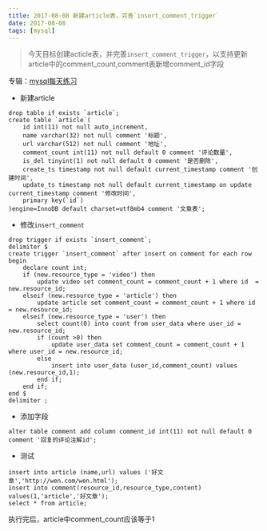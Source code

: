 ```yaml
---
title: 2017-08-08 新建article表，完善`insert_comment_trigger`
date: 2017-08-08
tags: [mysql]
---
```


> 今天目标创建acticle表，并完善`insert_comment_trigger`，以支持更新article中的comment_count,comment表新增comment_id字段

专辑：[mysql每天练习](/?p=/doc/mysql/mysql_daily.md)
- 新建article
```mysql
drop table if exists `article`;
create table `article`(
	id int(11) not null auto_increment,
	name varchar(32) not null comment '标题',
	url varchar(512) not null comment '地址',
	comment_count int(11) not null default 0 comment '评论数量',
	is_del tinyint(1) not null default 0 comment '是否删除',
	create_ts timestamp not null default current_timestamp comment '创建时间',
	update_ts timestamp not null default current_timestamp on update current_timestamp comment '修改时间',
	primary key(`id`)
)engine=InnoDB default charset=utf8mb4 comment '文章表';
```
- 修改`insert_comment`
```mysql
drop trigger if exists `insert_comment`;
delimiter $
create trigger `insert_comment` after insert on comment for each row 
begin
	declare count int;
	if (new.resource_type = 'video') then
		update video set comment_count = comment_count + 1 where id  = new.resource_id;
	elseif (new.resource_type = 'article') then
		update article set comment_count = comment_count + 1 where id = new.resource_id;
	elseif (new.resource_type = 'user') then
		select count(0) into count from user_data where user_id = new.resource_id;
		if (count >0) then
			update user_data set comment_count = comment_count + 1 where user_id = new.resource_id;
		else
			insert into user_data (user_id,comment_count) values (new.resource_id,1);
		end if;
	end if;
end $
delimiter ;
```
- 添加字段
```mysql
alter table comment add column comment_id int(11) not null default 0 comment '回复的评论注解id';
```
- 测试
```mysql
insert into article (name,url) values ('好文章','http://wen.com/wen.html');
insert into comment(resource_id,resource_type,content) values(1,'article','好文章');
select * from article;
```
执行完后，article中comment_count应该等于1

